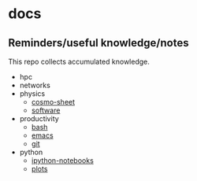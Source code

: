 # docs
## Reminders/useful knowledge/notes

This repo collects accumulated knowledge.

- hpc
- networks
- physics
	- [cosmo-sheet](./physics/cosmo-sheet.md)
	- [software](./physics/software.md)
- productivity
	- [bash](./productivity/bash.md)
	- [emacs](./productivity/emacs.md)
	- [git](./productivity/git.md)
- python
	- [ipython-notebooks](./python/ipython-notebooks.md)
	- [plots](./python/plots.md)


